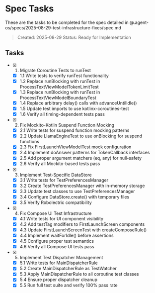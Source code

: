 # Spec Tasks

These are the tasks to be completed for the spec detailed in @.agent-os/specs/2025-08-29-test-infrastructure-fixes/spec.md

> Created: 2025-08-29
> Status: Ready for Implementation

## Tasks

- [x] 1. Migrate Coroutine Tests to runTest
  - [x] 1.1 Write tests to verify runTest functionality
  - [x] 1.2 Replace runBlocking with runTest in ProcessTextViewModelTokenLimitTest
  - [x] 1.3 Replace runBlocking with runTest in ProcessTextViewModelBoundaryTest
  - [x] 1.4 Replace arbitrary delay() calls with advanceUntilIdle()
  - [x] 1.5 Update test imports to use kotlinx-coroutines-test
  - [x] 1.6 Verify all timing-dependent tests pass

- [x] 2. Fix Mockito-Kotlin Suspend Function Mocking
  - [x] 2.1 Write tests for suspend function mocking patterns
  - [x] 2.2 Update LlamaEngineTest to use onBlocking for suspend functions
  - [x] 2.3 Fix FirstLaunchViewModelTest mock configuration
  - [x] 2.4 Implement doAnswer patterns for TokenCallback interfaces
  - [x] 2.5 Add proper argument matchers (eq, any) for null-safety
  - [x] 2.6 Verify all Mockito-based tests pass

- [x] 3. Implement Test-Specific DataStore
  - [x] 3.1 Write tests for TestPreferencesManager
  - [x] 3.2 Create TestPreferencesManager with in-memory storage
  - [x] 3.3 Update test classes to use TestPreferencesManager
  - [x] 3.4 Configure DataStore.create() with temporary files
  - [x] 3.5 Verify Robolectric compatibility

- [x] 4. Fix Compose UI Test Infrastructure
  - [x] 4.1 Write tests for UI component visibility
  - [x] 4.2 Add testTag modifiers to FirstLaunchScreen components
  - [x] 4.3 Update FirstLaunchScreenTest with createComposeRule()
  - [x] 4.4 Implement waitForIdle() before assertions
  - [x] 4.5 Configure proper test semantics
  - [x] 4.6 Verify all Compose UI tests pass

- [x] 5. Implement Test Dispatcher Management
  - [x] 5.1 Write tests for MainDispatcherRule
  - [x] 5.2 Create MainDispatcherRule as TestWatcher
  - [x] 5.3 Apply MainDispatcherRule to all coroutine test classes
  - [x] 5.4 Ensure proper dispatcher cleanup
  - [x] 5.5 Run full test suite and verify 100% pass rate
